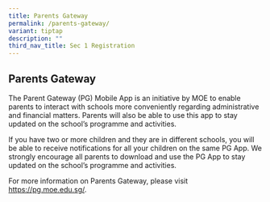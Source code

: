 ```yaml
---
title: Parents Gateway
permalink: /parents-gateway/
variant: tiptap
description: ""
third_nav_title: Sec 1 Registration
---
```

<h2>Parents Gateway</h2>
<p>The Parent Gateway (PG) Mobile App is an initiative by MOE to enable parents
to interact with schools more conveniently regarding administrative and
financial matters. Parents will also be able to use this app to stay updated
on the school’s programme and activities.&nbsp;</p>
<p>If you have two or more children and they are in different schools, you
will be able to receive notifications for all your children on the same
PG App. We strongly encourage all parents to download and use the PG App
to stay updated on the school’s programme and activities.&nbsp;</p>
<p>For more information on Parents Gateway, please visit <a href="https://pg.moe.edu.sg" rel="noopener noreferrer nofollow" target="_blank">https://pg.moe.edu.sg/</a>.&nbsp;</p>